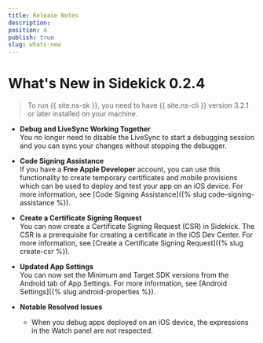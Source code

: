 ```yaml
---
title: Release Notes
description: 
position: 4
publish: true
slug: whats-new
---
```


# What's New in Sidekick 0.2.4

> To run {{ site.ns-sk }}, you need to have {{ site.ns-cli }} version 3.2.1 or later installed on your machine. 

* **Debug and LiveSync Working Together**<br/> You no longer need to disable the LiveSync to start a debugging session and you can sync your changes without stopping the debugger. 

* **Code Signing Assistance**<br/> If you have a **Free Apple Developer** account, you can use this functionality to create temporary certificates and  mobile provisions which can be used to deploy and test your app on an iOS device. For more information, see [Code Signing Assistance]({% slug code-signing-assistance %}).

* **Create a Certificate Signing Request**<br/> You can now create a Certificate Signing Request (CSR) in Sidekick. The CSR is a prerequisite for creating a certificate in the iOS Dev Center. For more information, see [Create a Certificate Signing Request]({% slug create-csr %}).

* **Updated App Settings**<br/> You can now set the Minimum and Target SDK versions from the Android tab of App Settings. For more information, see [Android Settings]({% slug android-properties %}).

* **Notable Resolved Issues**
	* When you debug apps deployed on an iOS device, the expressions in the Watch panel are not respected.
